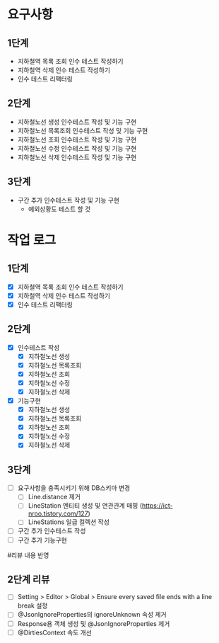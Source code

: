 # 요구사항 
## 1단계 
  - 지하철역 목록 조회 인수 테스트 작성하기
  - 지하철역 삭제 인수 테스트 작성하기
  - 인수 테스트 리팩터링
## 2단계
  - 지하철노선 생성 인수테스트 작성 및 기능 구현
  - 지하철노선 목록조회 인수테스트 작성 및 기능 구현
  - 지하철노선 조회 인수테스트 작성 및 기능 구현
  - 지하철노선 수정 인수테스트 작성 및 기능 구현
  - 지하철노선 삭제 인수테스트 작성 및 기능 구현
## 3단계
  - 구간 추가 인수테스트 작성 및 기능 구현
    - 예외상황도 테스트 할 것 

# 작업 로그 
## 1단계 
  - [X] 지하철역 목록 조회 인수 테스트 작성하기
  - [X] 지하철역 삭제 인수 테스트 작성하기
  - [X] 인수 테스트 리팩터링

## 2단계
  - [X] 인수테스트 작성
    - [X] 지하철노선 생성
    - [X] 지하철노선 목록조회
    - [X] 지하철노선 조회
    - [X] 지하철노선 수정
    - [X] 지하철노선 삭제

  - [X] 기능구현 
    - [X] 지하철노선 생성
    - [X] 지하철노선 목록조회
    - [X] 지하철노선 조회
    - [X] 지하철노선 수정
    - [X] 지하철노선 삭제
## 3단계
  - [ ] 요구사항을 충족시키기 위해 DB스키마 변경
    - [ ] Line.distance 제거   
    - [ ] LineStation 엔티티 생성 및 연관관계 매핑 (https://ict-nroo.tistory.com/127)
    - [ ] LineStations 일급 컬렉션 작성 
  - [ ] 구간 추가 인수테스트 작성
  - [ ] 구간 추가 기능구현

#리뷰 내용 반영
## 2단계 리뷰
  - [ ] Setting > Editor > Global > Ensure every saved file ends with a line break 설정
  - [ ] @JsonIgnoreProperties의 ignoreUnknown 속성 제거 
  - [ ] Response용 객체 생성 및 @JsonIgnoreProperties 제거 
  - [ ] @DirtiesContext 속도 개선 
